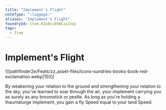 ```yaml
---
title: "Implement's Flight"
noteType: ":luggage:"
aliases: "Implement's Flight"
foundryId: Item.RZoBoiEOWCazInql
tags:
  - Item
---
```


# Implement's Flight
![[pathfinder2e/Feats/zz_asset-files/icons-sundries-books-book-red-exclamation.webp|150]]

By weakening your relation to the ground and strengthening your relation to the sky, you've learned to soar through the air, your implement carrying you as surely as any broomstick or pestle. As long as you're holding a thaumaturge implement, you gain a fly Speed equal to your land Speed.

